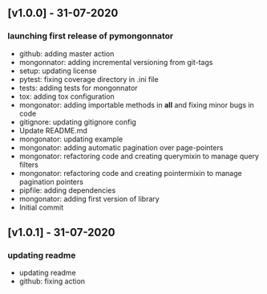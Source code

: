 
## [v1.0.0] - 31-07-2020
### launching first release of pymongonnator
- github: adding master action 
- mongonnator: adding incremental versioning from git-tags
- setup: updating license 
- pytest: fixing coverage directory in .ini file
- tests: adding tests for mongonnator
- tox: adding tox configuration
- mongonator: adding importable methods in __all__ and fixing minor bugs in code
- gitignore: updating gitignore config
- Update README.md
- mongonator: updating example
- mongonator: adding automatic pagination over page-pointers
- mongonator: refactoring code and creating querymixin to manage query filters
- mongonator: refactoring code and creating pointermixin to manage pagination pointers
- pipfile: adding dependencies
- mongonator: adding first version of library
- Initial commit

## [v1.0.1] - 31-07-2020
### updating readme
- updating readme
- github: fixing action
